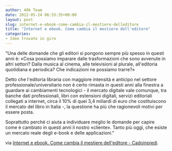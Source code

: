 ```yaml
---
author: 40k Team
date: 2012-05-24 06:33:35+00:00
layout: post
slug: internet-e-ebook-come-cambia-il-mestiere-delleditore
title: "Internet e ebook. Come cambia il mestiere dell'editore"
categories:
- Idee trovate in giro
---
```


"Una delle domande che gli editori si pongono sempre più spesso in questi anni è: «Cosa possiamo imparare dalle trasformazioni che sono avvenute in altri settori? Dalla musica al cinema, alle televisioni al plurale, all'editoria quotidiana e periodica? Che indicazioni ne possiamo trarre?»

Detto che l'editoria libraria con maggiore intensità e anticipo nel settore professionale/universitario non è certo rimasta in questi anni alla finestra a guardare ai cambiamenti tecnologici - il mercato digitale vale comunque, tra banche dati professionali, libri con estensioni digitali, servizi editoriali collegati a internet, circa il 10% di quei 3,4 miliardi di euro che costituiscono il mercato del libro in Italia -, la questione ha più che ragionevoli motivi per essere posta.

Soprattutto perché ci aiuta a individuare meglio le domande per capire come è cambiato in questi anni il nostro «cliente». Tanto più oggi, che esiste un mercato reale degli e-book e delle applicazioni."

via [Internet e ebook. Come cambia il mestiere dell'editore - Cadoinpiedi](http://www.cadoinpiedi.it/2012/05/22/internet_e_ebook_come_cambia_il_mestiere_delleditore.html).

